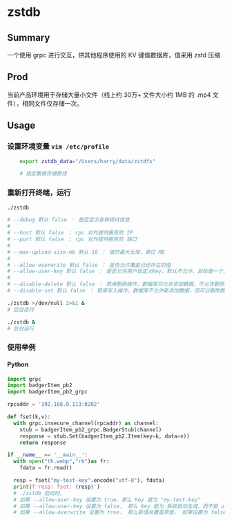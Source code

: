 # zstdb

## Summary
一个使用 grpc 进行交互，供其他程序使用的 KV 键值数据库，值采用 zstd 压缩

## Prod
当前产品环境用于存储大量小文件（线上约 30万+ 文件大小约 1MB 的 .mp4 文件），相同文件仅存储一次。

## Usage
### 设置环境变量 `vim /etc/profile`
```Bash
    export zstdb_data="/Users/harry/data/zstdfs"

    # 指定数据存储路径
```

### 重新打开终端，运行
```Bash
./zstdb

# --debug 默认 false ： 是否显示各种调试信息
#
# --host 默认 false ： rpc 对外提供服务的 IP
# --port 默认 false ： rpc 对外提供服务的 端口 
#
# --max-upload-size-mb 默认 16 ： 值的最大长度，单位 MB
#
# --allow-overwrite 默认 false ： 是否允许覆盖已经存在的值
# --allow-user-key 默认 false ： 是否允许用户自定义Key。默认不允许，目标是一个文件只存储一次，Key由系统自动生成
#
# --disable-delete 默认 false ： 禁用删除操作，数据库只允许添加数据，不允许删除数据
# --disable-set 默认 false ： 禁用写入操作，数据库不允许新添加数据，但可以删除数据

./zstdb >/dev/null 2>&1 &
# 后台运行

./zstdb &
# 后台运行
```

### 使用举例
#### Python
```python
import grpc
import badgerItem_pb2
import badgerItem_pb2_grpc

rpcaddr = '192.168.0.113:8282'

def fset(k,v):
  with grpc.insecure_channel(rpcaddr) as channel:
    stub = badgerItem_pb2_grpc.BadgerStub(channel)
    response = stub.Set(badgerItem_pb2.Item(key=k, data=v))
    return response

if __name__ == '__main__':
  with open("th.webp","rb")as fr:
    fdata = fr.read()

  resp = fset("my-test-key".encode("utf-8"), fdata)
  print(f'resp: fset: {resp}')
  # ./zstdb 启动时，
  # 如果 --allow-user-key 设置为 true，那么 Key 就为 "my-test-key"
  # 如果 --allow-user-key 设置为 false， 那么 Key 就为 系统自动生成，而不是 user 设置的 "my-test-key"
  # 如果 --allow-overwrite 设置为 true， 那么新值会覆盖原值， 如果设置为 false，那么系统会忽略新值，不会更新原值

```

